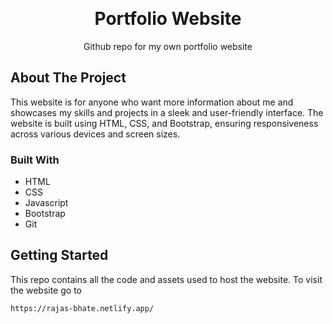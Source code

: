 <a name="readme-top"></a>
<br />
<h1 align="center">Portfolio Website</h1>

  <p align="center">
    Github repo for my own portfolio website
  </p>

<!-- ABOUT THE PROJECT -->
## About The Project
This website is for anyone who want more information about me and showcases my skills and projects in a sleek and user-friendly interface. The website is built using HTML, CSS, and Bootstrap, ensuring responsiveness across various devices and screen sizes.

### Built With
* HTML
* CSS
* Javascript
* Bootstrap
* Git

<!-- GETTING STARTED -->
## Getting Started
This repo contains all the code and assets used to host the website. To visit the website go to
```sh
https://rajas-bhate.netlify.app/
```

